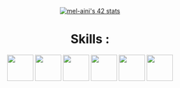 <div align="center">
  <a  href="https://github.com/oakoudad/badge42"><img src="https://badge.mediaplus.ma/black/mel-aini" alt="mel-aini's 42 stats" /></a>
  <h1>Skills : </h1>
  <img height="60" src="https://github.com/mel-aini/mel-aini/assets/116949877/fda92260-c155-4b0c-90c8-2aef76d1aa87"></img>
  <img height="60" src="https://github.com/mel-aini/mel-aini/assets/116949877/c2d3244e-0c77-4ccc-9c21-59169f85c738"></img>
  <img height="60" src="https://github.com/mel-aini/mel-aini/assets/116949877/b665cffb-c733-417c-a4a5-e012d965c73c"></img>
  <img height="60" src="https://github.com/mel-aini/mel-aini/assets/116949877/3a6c5c69-1239-48a8-b149-b139199782e7"></img>
  <img height="60" src="https://github.com/mel-aini/mel-aini/assets/116949877/c8dbff51-f50c-43a3-b4a8-f77935a0cc82"></img>
  <img height="60" src="https://github.com/mel-aini/mel-aini/assets/116949877/0f154596-97c8-4714-bd34-5981d39de8d6"></img>
</div>
